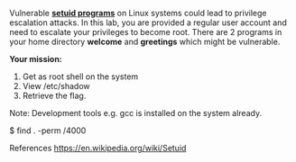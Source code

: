 Vulnerable **[setuid programs](https://en.wikipedia.org/wiki/Setuid)** on Linux systems could lead to privilege escalation attacks. In this lab, you are provided a regular user account and need to escalate your privileges to become root. There are 2 programs in your home directory **welcome** and **greetings** which might be vulnerable. 

**Your mission:**

1. Get as root shell on the system
2. View /etc/shadow
3. Retrieve the flag.

Note: Development tools e.g. gcc is installed on the system already.

$ find . -perm /4000

References 
https://en.wikipedia.org/wiki/Setuid